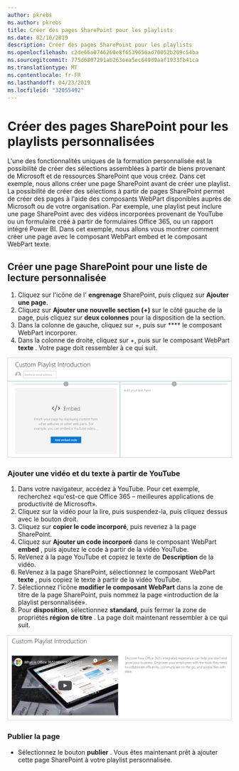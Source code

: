 ```yaml
---
author: pkrebs
ms.author: pkrebs
title: Créer des pages SharePoint pour les playlists
ms.date: 02/10/2019
description: Créer des pages SharePoint pour les playlists
ms.openlocfilehash: c2de66a0746260e8f6539656ad70052b209c54ba
ms.sourcegitcommit: 775d6807291ab263eea5ec649d9aaf1933fb41ca
ms.translationtype: MT
ms.contentlocale: fr-FR
ms.lasthandoff: 04/23/2019
ms.locfileid: "32055492"
---
```

# <a name="create-sharepoint-pages-for-custom-playlists"></a>Créer des pages SharePoint pour les playlists personnalisées

L'une des fonctionnalités uniques de la formation personnalisée est la possibilité de créer des sélections assemblées à partir de biens provenant de Microsoft et de ressources SharePoint que vous créez. Dans cet exemple, nous allons créer une page SharePoint avant de créer une playlist. La possibilité de créer des sélections à partir de pages SharePoint permet de créer des pages à l'aide des composants WebPart disponibles auprès de Microsoft ou de votre organisation. Par exemple, une playlist peut inclure une page SharePoint avec des vidéos incorporées provenant de YouTube ou un formulaire créé à partir de formulaires Office 365, ou un rapport intégré Power BI. Dans cet exemple, nous allons vous montrer comment créer une page avec le composant WebPart embed et le composant WebPart texte.  

## <a name="create-a-sharepoint-page-for-a-custom-playlist"></a>Créer une page SharePoint pour une liste de lecture personnalisée

1. Cliquez sur l'icône de l' **engrenage** SharePoint, puis cliquez sur **Ajouter une page**.
2. Cliquez sur **Ajouter une nouvelle section (+)** sur le côté gauche de la page, puis cliquez sur **deux colonnes** pour la disposition de la section.
3. Dans la colonne de gauche, cliquez sur +, puis sur **** le composant WebPart incorporer. 
4. Dans la colonne de droite, cliquez sur +, puis sur le composant WebPart **texte** . Votre page doit ressembler à ce qui suit.

![CG-pagenewstart. png](media/cg-pagenewstart.png)

### <a name="add-a-video-and-text-from-youtube"></a>Ajouter une vidéo et du texte à partir de YouTube

1. Dans votre navigateur, accédez à YouTube. Pour cet exemple, recherchez «qu'est-ce que Office 365 – meilleures applications de productivité de Microsoft».
2. Cliquez sur la vidéo pour la lire, puis suspendez-la, puis cliquez dessus avec le bouton droit. 
3. Cliquez sur **copier le code incorporé**, puis revenez à la page SharePoint. 
4. Cliquez sur **Ajouter un code incorporé** dans le composant WebPart **embed** , puis ajoutez le code à partir de la vidéo YouTube.
5. ReVenez à la page YouTube et copiez le texte de **Description** de la vidéo. 
6. ReVenez à la page SharePoint, sélectionnez le composant WebPart **texte** , puis copiez le texte à partir de la vidéo YouTube.
7. Sélectionnez l'icône **modifier le composant WebPart** dans la zone de titre de la page SharePoint, puis nommez la page «introduction de la playlist personnalisée». 
8. Pour **disposition**, sélectionnez **standard**, puis fermer la zone de propriétés **région de titre** . La page doit maintenant ressembler à ce qui suit. 

![CG-pagenewfinish. png](media/cg-pagenewfinish.png)

### <a name="publish-the-page"></a>Publier la page

- Sélectionnez le bouton **publier** . Vous êtes maintenant prêt à ajouter cette page SharePoint à votre playlist personnalisée. 